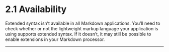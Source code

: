 # 2.1 Availability

Extended syntax isn’t available in all Markdown applications. You’ll need to check whether or not the lightweight markup language your application is using supports extended syntax. If it doesn’t, it may still be possible to enable extensions in your Markdown processor.

---
